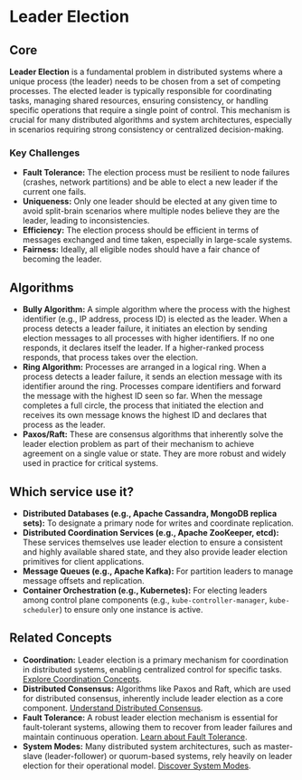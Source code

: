 # Leader Election

## Core

**Leader Election** is a fundamental problem in distributed systems where a unique process (the leader) needs to be chosen from a set of competing processes. The elected leader is typically responsible for coordinating tasks, managing shared resources, ensuring consistency, or handling specific operations that require a single point of control. This mechanism is crucial for many distributed algorithms and system architectures, especially in scenarios requiring strong consistency or centralized decision-making.

### Key Challenges

-   **Fault Tolerance:** The election process must be resilient to node failures (crashes, network partitions) and be able to elect a new leader if the current one fails.
-   **Uniqueness:** Only one leader should be elected at any given time to avoid split-brain scenarios where multiple nodes believe they are the leader, leading to inconsistencies.
-   **Efficiency:** The election process should be efficient in terms of messages exchanged and time taken, especially in large-scale systems.
-   **Fairness:** Ideally, all eligible nodes should have a fair chance of becoming the leader.

## Algorithms

-   **Bully Algorithm:** A simple algorithm where the process with the highest identifier (e.g., IP address, process ID) is elected as the leader. When a process detects a leader failure, it initiates an election by sending election messages to all processes with higher identifiers. If no one responds, it declares itself the leader. If a higher-ranked process responds, that process takes over the election.
-   **Ring Algorithm:** Processes are arranged in a logical ring. When a process detects a leader failure, it sends an election message with its identifier around the ring. Processes compare identifiers and forward the message with the highest ID seen so far. When the message completes a full circle, the process that initiated the election and receives its own message knows the highest ID and declares that process as the leader.
-   **Paxos/Raft:** These are consensus algorithms that inherently solve the leader election problem as part of their mechanism to achieve agreement on a single value or state. They are more robust and widely used in practice for critical systems.

## Which service use it?

-   **Distributed Databases (e.g., Apache Cassandra, MongoDB replica sets):** To designate a primary node for writes and coordinate replication.
-   **Distributed Coordination Services (e.g., Apache ZooKeeper, etcd):** These services themselves use leader election to ensure a consistent and highly available shared state, and they also provide leader election primitives for client applications.
-   **Message Queues (e.g., Apache Kafka):** For partition leaders to manage message offsets and replication.
-   **Container Orchestration (e.g., Kubernetes):** For electing leaders among control plane components (e.g., `kube-controller-manager`, `kube-scheduler`) to ensure only one instance is active.

## Related Concepts

-   **Coordination:** Leader election is a primary mechanism for coordination in distributed systems, enabling centralized control for specific tasks. [Explore Coordination Concepts](../README.md).
-   **Distributed Consensus:** Algorithms like Paxos and Raft, which are used for distributed consensus, inherently include leader election as a core component. [Understand Distributed Consensus](../../distributed-consensus/README.md).
-   **Fault Tolerance:** A robust leader election mechanism is essential for fault-tolerant systems, allowing them to recover from leader failures and maintain continuous operation. [Learn about Fault Tolerance](../../fault-tolerance/README.md).
-   **System Modes:** Many distributed system architectures, such as master-slave (leader-follower) or quorum-based systems, rely heavily on leader election for their operational model. [Discover System Modes](../../system-mode/README.md).

